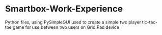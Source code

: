 # Smartbox-Work-Experience
Python files, using PySimpleGUI used to create a simple two player tic-tac-toe game for use between two users on Grid Pad device
